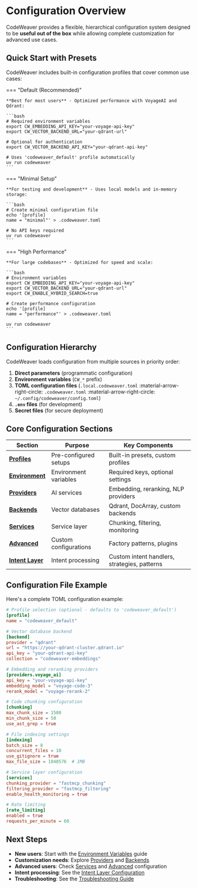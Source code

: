 <!--
SPDX-FileCopyrightText: 2025 Knitli Inc.
SPDX-FileContributor: Adam Poulemanos <adam@knit.li>

SPDX-License-Identifier: MIT OR Apache-2.0
-->

# Configuration Overview

CodeWeaver provides a flexible, hierarchical configuration system designed to be **useful out of the box** while allowing complete customization for advanced use cases.

## Quick Start with Presets

CodeWeaver includes built-in configuration profiles that cover common use cases:

=== "Default (Recommended)"

    **Best for most users** - Optimized performance with VoyageAI and Qdrant:

    ```bash
    # Required environment variables
    export CW_EMBEDDING_API_KEY="your-voyage-api-key"
    export CW_VECTOR_BACKEND_URL="your-qdrant-url"

    # Optional for authentication
    export CW_VECTOR_BACKEND_API_KEY="your-qdrant-api-key"

    # Uses 'codeweaver_default' profile automatically
    uv run codeweaver
    ```

=== "Minimal Setup"

    **For testing and development** - Uses local models and in-memory storage:

    ```bash
    # Create minimal configuration file
    echo '[profile]
    name = "minimal"' > .codeweaver.toml

    # No API keys required
    uv run codeweaver
    ```

=== "High Performance"

    **For large codebases** - Optimized for speed and scale:

    ```bash
    # Environment variables
    export CW_EMBEDDING_API_KEY="your-voyage-api-key"
    export CW_VECTOR_BACKEND_URL="your-qdrant-url"
    export CW_ENABLE_HYBRID_SEARCH=true

    # Create performance configuration
    echo '[profile]
    name = "performance"' > .codeweaver.toml

    uv run codeweaver
    ```

## Configuration Hierarchy

CodeWeaver loads configuration from multiple sources in priority order:

1. **Direct parameters** (programmatic configuration)
2. **Environment variables** (`CW_*` prefix)
3. **TOML configuration files** (`.local.codeweaver.toml` :material-arrow-right-circle: `.codeweaver.toml` :material-arrow-right-circle: `~/.config/codeweaver/config.toml`)
4. **`.env` files** (for development)
5. **Secret files** (for secure deployment)

## Core Configuration Sections

| Section | Purpose | Key Components |
|---------|---------|----------------|
| **[Profiles](./profiles.md)** | Pre-configured setups | Built-in presets, custom profiles |
| **[Environment](./environment.md)** | Environment variables | Required keys, optional settings |
| **[Providers](./providers.md)** | AI services | Embedding, reranking, NLP providers |
| **[Backends](./backends.md)** | Vector databases | Qdrant, DocArray, custom backends |
| **[Services](./services.md)** | Service layer | Chunking, filtering, monitoring |
| **[Advanced](./advanced.md)** | Custom configurations | Factory patterns, plugins |
| **[Intent Layer](../intent-layer/configuration.md)** | Intent processing | Custom intent handlers, strategies, patterns |

## Configuration File Example

Here's a complete TOML configuration example:

```toml
# Profile selection (optional - defaults to 'codeweaver_default')
[profile]
name = "codeweaver_default"

# Vector database backend
[backend]
provider = "qdrant"
url = "https://your-qdrant-cluster.qdrant.io"
api_key = "your-qdrant-api-key"
collection = "codeweaver-embeddings"

# Embedding and reranking providers
[providers.voyage_ai]
api_key = "your-voyage-api-key"
embedding_model = "voyage-code-3"
rerank_model = "voyage-rerank-2"

# Code chunking configuration
[chunking]
max_chunk_size = 1500
min_chunk_size = 50
use_ast_grep = true

# File indexing settings
[indexing]
batch_size = 8
concurrent_files = 10
use_gitignore = true
max_file_size = 1048576  # 1MB

# Service layer configuration
[services]
chunking_provider = "fastmcp_chunking"
filtering_provider = "fastmcp_filtering"
enable_health_monitoring = true

# Rate limiting
[rate_limiting]
enabled = true
requests_per_minute = 60
```

## Next Steps

- **New users**: Start with the [Environment Variables](./environment.md) guide
- **Customization needs**: Explore [Providers](./providers.md) and [Backends](./backends.md)
- **Advanced users**: Check [Services](./services.md) and [Advanced](./advanced.md) configuration
- **Intent processing**: See the [Intent Layer Configuration](../intent-layer/configuration.md)
- **Troubleshooting**: See the [Troubleshooting Guide](../user-guide/troubleshooting.md)
